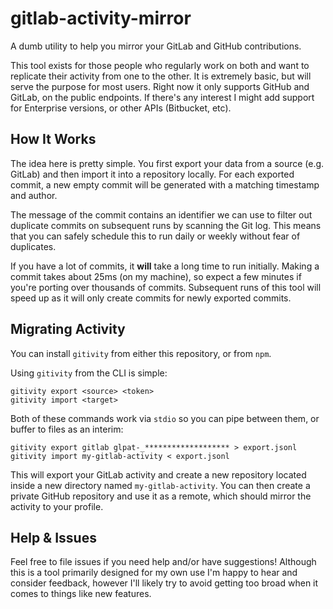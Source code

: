 # gitlab-activity-mirror

A dumb utility to help you mirror your GitLab and GitHub contributions.

This tool exists for those people who regularly work on both and want to replicate their
activity from one to the other. It is extremely basic, but will serve the purpose for most
users. Right now it only supports GitHub and GitLab, on the public endpoints. If there's
any interest I might add support for Enterprise versions, or other APIs (Bitbucket, etc).

## How It Works

The idea here is pretty simple. You first export your data from a source (e.g. GitLab)
and then import it into a repository locally. For each exported commit, a new empty
commit will be generated with a matching timestamp and author.

The message of the commit contains an identifier we can use to filter out duplicate
commits on subsequent runs by scanning the Git log. This means that you can safely
schedule this to run daily or weekly without fear of duplicates.

If you have a lot of commits, it **will** take a long time to run initially. Making a
commit takes about 25ms (on my machine), so expect a few minutes if you're porting over
thousands of commits. Subsequent runs of this tool will speed up as it will only create
commits for newly exported commits.

## Migrating Activity

You can install `gitivity` from either this repository, or from `npm`.

Using `gitivity` from the CLI is simple:

```
gitivity export <source> <token>
gitivity import <target>
```

Both of these commands work via `stdio` so you can pipe between them, or buffer to files
as an interim:

```
gitivity export gitlab glpat-_******************* > export.jsonl
gitivity import my-gitlab-activity < export.jsonl
```

This will export your GitLab activity and create a new repository located inside a new
directory named `my-gitlab-activity`. You can then create a private GitHub repository
and use it as a remote, which should mirror the activity to your profile.

## Help & Issues

Feel free to file issues if you need help and/or have suggestions! Although this is a
tool primarily designed for my own use I'm happy to hear and consider feedback, however
I'll likely try to avoid getting too broad when it comes to things like new features.
